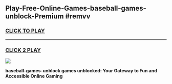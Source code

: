 
## Play-Free-Online-Games-baseball-games-unblock-Premium #remvv
<h3>
<a href="https://premium.freeplayer.one?title=baseball-games-unblock&ref=8M">CLICK TO PLAY</a></h3>
<hr>

<h3>
<a href="https://premium.freeplayer.one?title=baseball-games-unblock&ref=8M">CLICK 2 PLAY</a>
  
</h3>

<a href="https://premium.freeplayer.one?title=baseball-games-unblock&ref=8M"><img src="https://clearcache.store/games.png"></a>


**baseball-games-unblock games unblocked: Your Gateway to Fun and Accessible Online Gaming**
